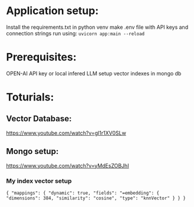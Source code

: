 # Application setup:
Install the requirements.txt in python venv
make .env file with API keys and connection strings
run using: `uvicorn app:main --reload`

# Prerequisites:
OPEN-AI API key or local infered LLM
setup vector indexes in mongo db

# Toturials:
## Vector Database:
https://www.youtube.com/watch?v=gl1r1XV0SLw
## Mongo setup:
https://www.youtube.com/watch?v=yMdEsZOBJhI
### My index vector setup
`
{
  "mappings": {
    "dynamic": true,
    "fields":
      "=embedding": {
        "dimensions": 384,
        "similarity": "cosine",
        "type": "knnVector"
      }
  }
}
`